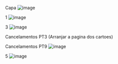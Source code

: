

Capa
![image](https://github.com/Ana-Ferre/Portfolio/assets/161728944/312b6d2f-da2c-45a8-9b74-d032481aaa8f)



1
![image](https://github.com/Ana-Ferre/Portfolio/assets/161728944/dd071e87-e755-4e4b-bd07-343194b641be)



3
![image](https://github.com/Ana-Ferre/Portfolio/assets/161728944/ff34bb08-cebd-4bef-88c1-ae81127b461c)


Cancelamentos PT3 (Arranjar a pagina dos cartoes)


Cancelamentos PT9
![image](https://github.com/Ana-Ferre/Portfolio/assets/161728944/09e535c9-1456-46b4-9d7c-518cc4ee0fb9)


5
![image](https://github.com/Ana-Ferre/Portfolio/assets/161728944/3b8a111e-56fe-489f-8123-303436a994e2)
